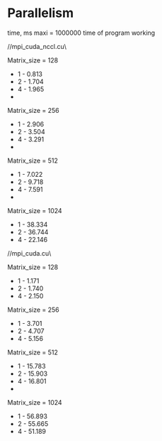 # Parallelism
time, ms
maxi = 1000000
time of program working

   //mpi_cuda_nccl.cu\\

Matrix_size = 128

  - 1 - 0.813
  - 2 - 1.704
  - 4 - 1.965
  - 
Matrix_size = 256
  - 1 - 2.906
  - 2 - 3.504
  - 4 - 3.291
  - 
Matrix_size = 512

  - 1 - 7.022
  - 2 - 9.718
  - 4 - 7.591
  - 
Matrix_size = 1024

  - 1 - 38.334
  - 2 - 36.744
  - 4 - 22.146

   //mpi_cuda.cu\\
  
Matrix_size = 128

  - 1 - 1.171
  - 2 - 1.740
  - 4 - 2.150

Matrix_size = 256

  - 1 - 3.701
  - 2 - 4.707
  - 4 - 5.156

Matrix_size = 512

  - 1 - 15.783
  - 2 - 15.903
  - 4 - 16.801
  - 
Matrix_size = 1024

  - 1 - 56.893
  - 2 - 55.665
  - 4 - 51.189
